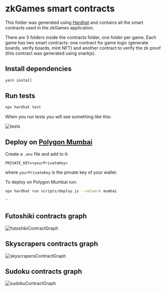 # zkGames smart contracts

This folder was generated using [Hardhat](https://github.com/NomicFoundation/hardhat) and contains all the smart contracts used in the zkGames application.

There are 3 folders inside the contracts folder, one folder per game. Each game has two smart contracts: one contract for game logic (generate boards, verify boards, mint NFT) and another contract to verify the zk proof (this contract was generated using snarkjs).

## Install dependencies

```bash
yarn install
```

## Run tests

```bash
npx hardhat test
```

When you run tests you will see something like this:

![tests](https://user-images.githubusercontent.com/68210234/185803783-2c28e385-7781-469a-9922-5f7da79dfc9d.png)

## Deploy on [Polygon Mumbai](https://mumbai.polygonscan.com/)

Create a `.env` file and add to it:

```text
PRIVATE_KEY=<yourPrivateKey>
```

where `yourPrivateKey` is the private key of your wallet.

To deploy on Polygon Mumbai run:

```bash
npx hardhat run scripts/deploy.js --network mumbai
```
``

## Futoshiki contracts graph

![futoshikiContractGraph](https://user-images.githubusercontent.com/52170174/166124021-7e4ccae1-9872-48a4-8a89-686ff35e1587.svg)

## Skyscrapers contracts graph

![skyscrapersContractGraph](https://user-images.githubusercontent.com/52170174/166124030-6b159ee9-fc06-4f8b-b64f-12427f9324e9.svg)

## Sudoku contracts graph

![sudokuContractGraph](https://user-images.githubusercontent.com/52170174/166124035-d30acdd6-7fea-4016-a872-59179da939ce.svg)
